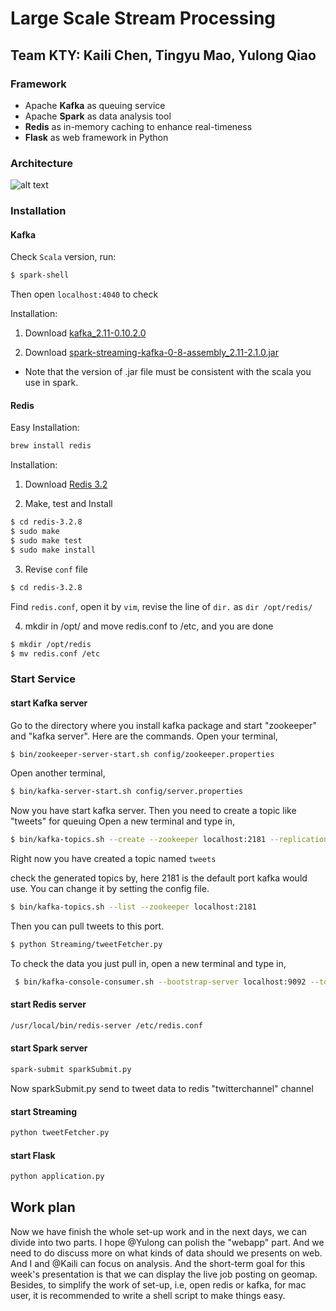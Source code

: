 # Large Scale Stream Processing

## Team KTY: Kaili Chen, Tingyu Mao, Yulong Qiao

### Framework
- Apache **Kafka** as queuing service
- Apache **Spark** as data analysis tool
- **Redis** as in-memory caching to enhance real-timeness
- **Flask** as web framework in Python

### Architecture
![alt text](https://cldup.com/qoPbmkcl9t.png)
### Installation

#### Kafka

Check ```Scala``` version, run:
```sh
$ spark-shell
```

Then open ```localhost:4040``` to check

Installation: 

1. Download [kafka_2.11-0.10.2.0]

2. Download [spark-streaming-kafka-0-8-assembly_2.11-2.1.0.jar]
  - Note that the version of .jar file must be consistent with the scala you use in spark. 

#### Redis

Easy Installation:

```sh
brew install redis
```

Installation:

1. Download [Redis 3.2]

2. Make, test and Install
```sh
$ cd redis-3.2.8
$ sudo make
$ sudo make test
$ sudo make install
```
3. Revise ```conf``` file

```sh
$ cd redis-3.2.8
```

Find ```redis.conf```, open it by ```vim```, revise the line of ```dir.``` as ```dir /opt/redis/```

4. mkdir in /opt/ and move redis.conf to /etc, and you are done

```sh
$ mkdir /opt/redis
$ mv redis.conf /etc
```

### Start Service

#### start Kafka server
Go to the directory where you install kafka package and start "zookeeper" and "kafka server". Here are the commands.
Open your terminal,

```sh
$ bin/zookeeper-server-start.sh config/zookeeper.properties
```

Open another terminal,

```sh
$ bin/kafka-server-start.sh config/server.properties
```

Now you have start kafka server. Then you need to create a topic like "tweets" for queuing
Open a new terminal and type in,

```sh
$ bin/kafka-topics.sh --create --zookeeper localhost:2181 --replication-factor 1 --partitions 1 --topic tweets
```
Right now you have created a topic named ```tweets```

check the generated topics by, here 2181 is the default port kafka would use. You can change it by setting the config file.

```sh
$ bin/kafka-topics.sh --list --zookeeper localhost:2181
```

Then you can pull tweets to this port. 

```sh
$ python Streaming/tweetFetcher.py
```

To check the data you just pull in, open a new terminal and type in,

```sh
 $ bin/kafka-console-consumer.sh --bootstrap-server localhost:9092 --topic tweets
```

#### start Redis server

```sh
/usr/local/bin/redis-server /etc/redis.conf
```

#### start Spark server

```sh
spark-submit sparkSubmit.py
```
Now sparkSubmit.py send to tweet data to redis "twitterchannel" channel

#### start Streaming

```sh
python tweetFetcher.py
```

#### start Flask

```sh
python application.py
```
## Work plan
Now we have finish the whole set-up work and in the next days, we can divide into two parts. I hope @Yulong can polish the "webapp" part. And we need to do discuss more on what kinds of data should we presents on web. And I and @Kaili can focus on analysis. And the short-term goal for this week's presentation is that we can display the live job posting on geomap. Besides, to simplify the work of set-up, i.e, open redis or kafka, for mac user, it is recommended to write a shell script to make things easy.





[kafka_2.11-0.10.2.0]:<https://kafka.apache.org/downloads>
[spark-streaming-kafka-0-8-assembly_2.11-2.1.0.jar]:<https://mvnrepository.com/artifact/org.apache.spark/spark-streaming-kafka-0-8-assembly_2.11/2.1.0.>
[Redis 3.2]:<https://redis.io/download>
[Arch]:<https://github.com/kailichen/StreamProcessing/blob/master/resources/architecture.png>
